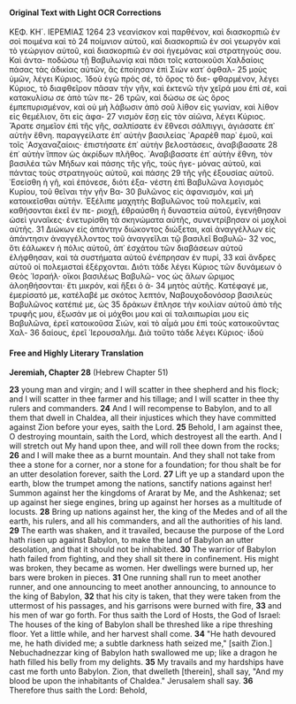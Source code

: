 #### Original Text with Light OCR Corrections

ΚΕΦ. ΚΗ´. ΙΕΡΕΜΙΑΣ 1264
23 νεανίσκον καὶ παρθένον, καὶ διασκορπιῶ ἐν σοὶ ποιμένα καὶ τὸ
24 ποίμνιον αὐτοῦ, καὶ διασκορπιῶ ἐν σοὶ γεωργὸν καὶ τὸ γεώργιον αὐτοῦ,
   καὶ διασκορπιῶ ἐν σοὶ ἡγεμόνας καὶ στρατηγούς σου. Καὶ ἀντα-
   ποδώσω τῇ Βαβυλωνίᾳ καὶ πᾶσι τοῖς κατοικοῦσι Χαλδαίοις
   πάσας τὰς ἀδικίας αὐτῶν, ἃς ἐποίησαν ἐπὶ Σιὼν κατ᾽ ὀφθαλ-
25 μοὺς ὑμῶν, λέγει Κύριος. Ἰδοὺ ἐγὼ πρὸς σέ, τὸ ὄρος τὸ διε-
   φθαρμένον, λέγει Κύριος, τὸ διαφθεῖρον πᾶσαν τὴν γῆν, καὶ
   ἐκτενῶ τὴν χεῖρά μου ἐπὶ σέ, καὶ κατακυλίσω σε ἀπὸ τῶν πε-
26 τρῶν, καὶ δώσω σε ὡς ὄρος ἐμπεπυρισμένον, καὶ οὐ μὴ λάβωσιν
   ἀπὸ σοῦ λίθον εἰς γωνίαν, καὶ λίθον εἰς θεμέλιον, ὅτι εἰς ἀφα-
27 νισμὸν ἔσῃ εἰς τὸν αἰῶνα, λέγει Κύριος. Ἄρατε σημεῖον ἐπὶ τῆς
   γῆς, σαλπίσατε ἐν ἔθνεσι σάλπιγγι, ἁγιάσατε ἐπ᾽ αὐτὴν ἔθνη.
   παραγγείλατε ἐπ᾽ αὐτὴν βασιλείας ᾿Αραρὲθ παρ᾽ ἐμοῦ, καὶ τοῖς
   ᾿Ασχαναζαίοις· ἐπιστήσατε ἐπ᾽ αὐτὴν βελοστάσεις, ἀναβιβασατε
28 ἐπ᾽ αὐτὴν ἵππον ὡς ἀκρίδων πλῆθος. ᾿Αναβιβασατε ἐπ᾽ αὐτὴν
   ἔθνη, τὸν βασιλέα τῶν Μήδων καὶ πάσης τῆς γῆς, τοὺς ἡγε-
   μόνας αὐτοῦ, καὶ πάντας τοὺς στρατηγοὺς αὐτοῦ, καὶ πάσης
29 τῆς γῆς ἐξουσίας αὐτοῦ. ᾿Εσείσθη ἡ γῆ, καὶ ἐπόνεσε, διότι ἐξα-
   νέστη ἐπὶ Βαβυλῶνα λογισμὸς Κυρίου, τοῦ θεῖναι τὴν γῆν Βα-
30 βυλῶνος εἰς ἀφανισμόν, καὶ μὴ κατοικεῖσθαι αὐτήν. ᾿Εξέλιπε
   μαχητὴς Βαβυλῶνος τοῦ πολεμεῖν, καὶ καθήσονται ἐκεῖ ἐν πε-
   ριοχῇ, ἐθραύσθη ἡ δυναστεία αὐτοῦ, ἐγενήθησαν ὡσεὶ γυναῖκες·
   ἐνετυρίσθη τὰ σκηνώματα αὐτῆς, συνεντρίβησαν οἱ μοχλοὶ αὐτῆς.
31 Διώκων εἰς ἀπάντην διώκοντος διώξεται, καὶ ἀναγγέλλων εἰς
   ἀπάντησιν ἀναγγέλλοντος τοῦ ἀναγγεῖλαι τῷ βασιλεῖ Βαβυλῶ-
32 νος, ὅτι ἑάλωκεν ἡ πόλις αὐτοῦ, ἀπ᾽ ἐσχάτου τῶν διαβάσεων
   αὐτοῦ ἐλήφθησαν, καὶ τὰ συστήματα αὐτοῦ ἐνέπρησαν ἐν πυρί,
33 καὶ ἄνδρες αὐτοῦ οἱ πολεμισταὶ ἐξέρχονται. Διότι τάδε λέγει
   Κύριος τῶν δυνάμεων ὁ Θεὸς ᾿Ισραήλ· οἴκοι βασιλέως Βαβυλῶ-
   νος ὡς ἅλων ὥριμος ἀλοηθήσονται· ἔτι μικρόν, καὶ ἥξει ὁ ἀ-
34 μητὸς αὐτῆς. Κατέφαγέ με, ἐμερίσατό με, κατέλαβέ με σκότος
   λεπτόν, Ναβουχοδονόσορ βασιλεὺς Βαβυλῶνος κατέπιέ με, ὡς
35 δράκων ἔπλησε τὴν κοιλίαν αὐτοῦ ἀπὸ τῆς τρυφῆς μου, ἐξωσάν
   με οἱ μόχθοι μου καὶ αἱ ταλαιπωρίαι μου εἰς Βαβυλῶνα, ἐρεῖ
   κατοικοῦσα Σιών, καὶ τὸ αἷμά μου ἐπὶ τοὺς κατοικοῦντας Χαλ-
36 δαίους, ἐρεῖ ῾Ιερουσαλήμ. Διὰ τοῦτο τάδε λέγει Κύριος· ἰδοὺ

#### Free and Highly Literary Translation

**Jeremiah, Chapter 28**
(Hebrew Chapter 51)

**23** young man and virgin; and I will scatter in thee shepherd and his flock;
    and I will scatter in thee farmer and his tillage; and I will scatter in thee thy rulers and commanders.
**24** And I will recompense to Babylon, and to all them that dwell in Chaldea, all their injustices which they have committed against Zion before your eyes, saith the Lord.
**25** Behold, I am against thee, O destroying mountain, saith the Lord, which destroyest all the earth. And I will stretch out My hand upon thee, and will roll thee down from the rocks;
**26** and I will make thee as a burnt mountain. And they shall not take from thee a stone for a corner, nor a stone for a foundation; for thou shalt be for an utter desolation forever, saith the Lord.
**27** Lift ye up a standard upon the earth, blow the trumpet among the nations, sanctify nations against her! Summon against her the kingdoms of Ararat by Me, and the Ashkenaz; set up against her siege engines, bring up against her horses as a multitude of locusts.
**28** Bring up nations against her, the king of the Medes and of all the earth, his rulers, and all his commanders, and all the authorities of his land.
**29** The earth was shaken, and it travailed, because the purpose of the Lord hath risen up against Babylon, to make the land of Babylon an utter desolation, and that it should not be inhabited.
**30** The warrior of Babylon hath failed from fighting, and they shall sit there in confinement. His might was broken, they became as women. Her dwellings were burned up, her bars were broken in pieces.
**31** One running shall run to meet another runner, and one announcing to meet another announcing, to announce to the king of Babylon,
**32** that his city is taken, that they were taken from the uttermost of his passages, and his garrisons were burned with fire,
**33** and his men of war go forth. For thus saith the Lord of Hosts, the God of Israel: The houses of the king of Babylon shall be threshed like a ripe threshing floor. Yet a little while, and her harvest shall come.
**34** "He hath devoured me, he hath divided me; a subtle darkness hath seized me," [saith Zion.] Nebuchadnezzar king of Babylon hath swallowed me up; like a dragon he hath filled his belly from my delights.
**35** My travails and my hardships have cast me forth unto Babylon. Zion, that dwelleth [therein], shall say, "And my blood be upon the inhabitants of Chaldea." Jerusalem shall say.
**36** Therefore thus saith the Lord: Behold,